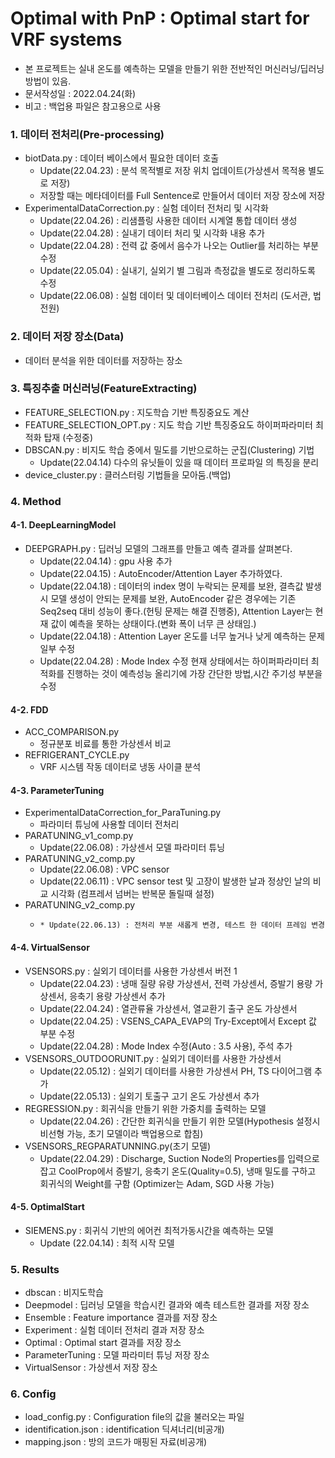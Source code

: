 # Optimal with PnP : Optimal start for VRF systems
* 본 프로젝트는 실내 온도를 예측하는 모델을 만들기 위한 전반적인 머신러닝/딥러닝 방법이 있음.
* 문서작성일 : 2022.04.24(화)
* 비고 : 백업용 파일은 참고용으로 사용

### 1. 데이터 전처리(Pre-processing)
* biotData.py : 데이터 베이스에서 필요한 데이터 호출
  * Update(22.04.23) : 분석 목적별로 저장 위치 업데이트(가상센서 목적용 별도로 저장)
  * 저장할 때는 메타데이터를 Full Sentence로 만들어서 데이터 저장 장소에 저장
* ExperimentalDataCorrection.py :  실험 데이터 전처리 및 시각화
  * Update(22.04.26) : 리샘플링 사용한 데이터 시계열 통합 데이터 생성
  * Update(22.04.28) : 실내기 데이터 처리 및 시각화 내용 추가
  * Update(22.04.28) : 전력 값 중에서 음수가 나오는 Outlier를 처리하는 부분 수정
  * Update(22.05.04) : 실내기, 실외기 별 그림과 측정값을 별도로 정리하도록 수정
  * Update(22.06.08) : 실험 데이터 및 데이터베이스 데이터 전처리 (도서관, 법전원)

### 2. 데이터 저장 장소(Data)
* 데이터 분석을 위한 데이터를 저장하는 장소

### 3. 특징추출 머신러닝(FeatureExtracting)
* FEATURE_SELECTION.py : 지도학습 기반 특징중요도 계산
* FEATURE_SELECTION_OPT.py : 지도 학습 기반 특징중요도 하이퍼파라미터 최적화 탑재 (수정중)
* DBSCAN.py : 비지도 학습 중에서 밀도를 기반으로하는 군집(Clustering) 기법 
  * Update(22.04.14) 다수의 유닛들이 있을 때 데이터 프로파일 의 특징을 분리
* device_cluster.py : 클러스터링 기법들을 모아둠.(백업)

### 4. Method
#### 4-1. DeepLearningModel
  * DEEPGRAPH.py : 딥러닝 모델의 그래프를 만들고 예측 결과를 살펴본다.
    * Update(22.04.14) : gpu 사용 추가
    * Update(22.04.15) : AutoEncoder/Attention Layer 추가하였다.
    * Update(22.04.18) : 데이터의 index 명이 누락되는 문제를 보완, 결측값 발생시 모델 생성이 안되는 문제를 보완,
    AutoEncoder 같은 경우에는 기존 Seq2seq 대비 성능이 좋다.(헌팅 문제는 해결 진행중), 
    Attention Layer는 현재 값이 예측을 못하는 상태이다.(변화 폭이 너무 큰 상태임.)
    * Update(22.04.18) : Attention Layer 온도를 너무 높거나 낮게 예측하는 문제 일부 수정
    * Update(22.04.28) : Mode Index 수정
    현재 상태에서는 하이퍼파라미터 최적화를 진행하는 것이 예측성능 올리기에 가장 간단한 방법,시간 주기성 부분을 수정
  
#### 4-2. FDD
  * ACC_COMPARISON.py
    * 정규분포 비료를 통한 가상센서 비교
  * REFRIGERANT_CYCLE.py
    * VRF 시스템 작동 데이터로 냉동 사이클 분석 

#### 4-3. ParameterTuning
  * ExperimentalDataCorrection_for_ParaTuning.py
    * 파라미터 튜닝에 사용할 데이터 전처리
  * PARATUNING_v1_comp.py
    * Update(22.06.08) : 가상센서 모델 파라미터 튜닝 
  * PARATUNING_v2_comp.py
    * Update(22.06.08) : VPC sensor
    * Update(22.06.11) : VPC sensor test 및 고장이 발생한 날과 정상인 날의 비교 시각화 (컴프레서 넘버는 반복문 돌릴때 설정)
  * PARATUNING_v2_comp.py
    *     * Update(22.06.13) : 전처리 부분 새롭게 변경, 테스트 한 데이터 프레임 변경
  
#### 4-4. VirtualSensor
  * VSENSORS.py : 실외기 데이터를 사용한 가상센서 버전 1
    * Update(22.04.23) : 냉매 질량 유량 가상센서, 전력 가상센서, 증발기 용량 가상센서, 응축기 용량 가상센서 추가
    * Update(22.04.24) : 열관류율 가상센서, 열교환기 출구 온도 가상센서
    * Update(22.04.25) : VSENS_CAPA_EVAP의 Try-Except에서 Except 값 부분 수정
    * Update(22.04.28) : Mode Index 수정(Auto : 3.5 사용), 주석 추가
  * VSENSORS_OUTDOORUNIT.py : 실외기 데이터를 사용한 가상센서
    * Update(22.05.12) : 실외기 데이터를 사용한 가상센서 PH, TS 다이어그램 추가
    * Update(22.05.13) : 실외기 토출구 고기 온도 가상센서 추가
  * REGRESSION.py : 회귀식을 만들기 위한 가중치를 출력하는 모델
    * Update(22.04.26) : 간단한 회귀식을 만들기 위한 모델(Hypothesis 설정시 비선형 가능, 초기 모델이라 백업용으로 합침)
  * VSENSORS_REGPARATUNNING.py(초기 모델)
    * Update(22.04.29) : Discharge, Suction Node의 Properties를 입력으로 잡고 CoolProp에서 증발기, 응축기 온도(Quality=0.5), 냉매 밀도를 구하고 회귀식의 Weight를 구함 (Optimizer는 Adam, SGD 사용 가능)
#### 4-5. OptimalStart
  * SIEMENS.py : 회귀식 기반의 에어컨 최적가동시간을 예측하는 모델
    * Update (22.04.14) : 최적 시작 모델
  
### 5. Results
  * dbscan : 비지도학습
  * Deepmodel : 딥러닝 모델을 학습시킨 결과와 예측 테스트한 결과를 저장 장소
  * Ensemble : Feature importance 결과를 저장 장소
  * Experiment : 실험 데이터 전처리 결과 저장 장소
  * Optimal : Optimal start 결과를 저장 장소
  * ParameterTuning : 모델 파라미터 튜닝 저장 장소
  * VirtualSensor : 가상센서 저장 장소

### 6. Config
  * load_config.py : Configuration file의 값을 불러오는 파일
  * identification.json : identification 딕셔너리(비공개)
  * mapping.json : 방의 코드가 매핑된 자료(비공개)
